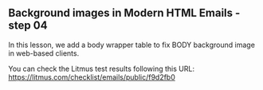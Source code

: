 ## Background images in Modern HTML Emails - step 04

In this lesson, we add a body wrapper table to fix BODY background image in web-based clients.

You can check the Litmus test results following this URL:
https://litmus.com/checklist/emails/public/f9d2fb0